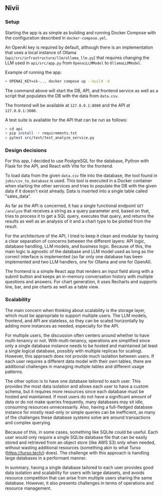 ## Nivii

### Setup

Starting the app is as simple as building and running Docker Compose with the configuration described in `docker-compose.yml`.

An OpenAI key is required by default, although there is an implementation that uses a local instance of Ollama (`api/src/infrastructure/llm/ollama_llm.py`) that requires changing the LLM used in `api/src/app.py` from `OpenaiLLMModel` to `OllamaLLMModel`.

Example of running the app:
```bash
> OPENAI_KEY=sk-... docker compose up --build -d
```
The command above will start the DB, API, and frontend service as well as a script that populates the DB with the data from `data.csv`.

The frontend will be available at `127.0.0.1:8000` and the API at `127.0.0.1:3000`.

A test suite is available for the API that can be run as follows:
```bash 
> cd api
> pip install -r requirements.txt
> pytest src/test/test_analyze_service.py
```

### Design decisions

For this app, I decided to use PostgreSQL for the database, Python with Flask for the API, and React with Vite for the frontend.

To load data from the given `data.csv` file into the database, the tool found in `jobs/csv_to_database` is used. This tool is executed in a Docker container when starting the other services and tries to populate the DB with the given data if it doesn't exist already. Data is inserted into a single table called "sales_data".

As far as the API is concerned, it has a single functional endpoint `GET /analyze` that receives a string as a query parameter and, based on that, tries to process it to get a SQL query, executes that query, and returns the results as well as an analysis of it and a chart type to be plotted from the result.

For the architecture of the API, I tried to keep it clean and modular by having a clear separation of concerns between the different layers: API logic, database handling, LLM models, and business logic. Because of this, the main logic is agnostic of the database and LLM model used as long as the correct interface is implemented (so far only one database has been implemented and two LLM handlers, one for Ollama and one for OpenAI).

The frontend is a simple React app that renders an input field along with a submit button and keeps an in-memory conversation history with multiple questions and answers. For chart generation, it uses Recharts and supports line, bar, and pie charts as well as a table view.

### Scalability

The main concern when thinking about scalability is the storage layer, which must be appropriate to support multiple users. The LLM models, frontend, and API are stateless, so they can be scaled horizontally by adding more instances as needed, especially for the API.

For multiple users, the discussion often centers around whether to have multi-tenancy or not. With multi-tenancy, operations are simplified since only a single database instance needs to be hosted and maintained (at least a single logical database, possibly with multiple replicas for scaling). However, this approach does not provide much isolation between users. If each user requires a different data model with their own tables, there are additional challenges in managing multiple tables and different usage patterns.

The other option is to have one database tailored to each user. This provides the most data isolation and allows each user to have a custom schema, but it requires more resources since each database must be hosted and maintained. If most users do not have a significant amount of data or do not make queries frequently, many databases may sit idle, consuming resources unnecessarily. Also, having a full-fledged database instance for mostly read-only or simple queries can be inefficient, as many of the challenges these database systems solve are around transactions and complex querying.

Because of this, in some cases, something like SQLite could be useful. Each user would only require a single SQLite database file that can be easily stored and retrieved from an object store (like AWS S3) only when needed, without wasting additional resources (something akin to what Turso (https://turso.tech/) does). The challenge with this approach is handling large databases in a performant manner.

In summary, having a single database tailored to each user provides good data isolation and scalability for users with large datasets, and avoids resource competition that can arise from multiple users sharing the same database. However, it also presents challenges in terms of operations and resource management.
